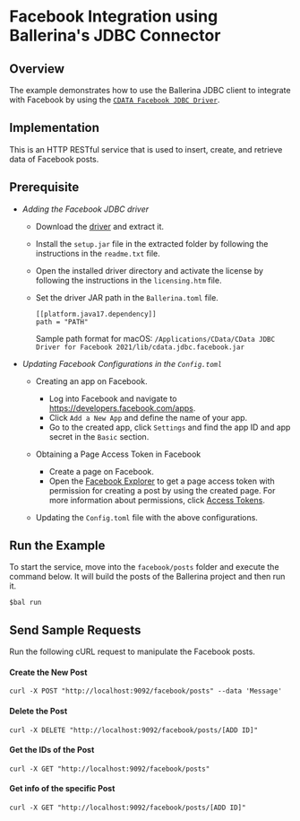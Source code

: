 # Facebook Integration using Ballerina's JDBC Connector

## Overview

The example demonstrates how to use the Ballerina JDBC client to integrate with Facebook by using the [`CDATA Facebook JDBC Driver`](https://www.cdata.com/drivers/).

## Implementation

This is an HTTP RESTful service that is used to insert, create, and retrieve data of Facebook posts.

## Prerequisite

* *Adding the Facebook JDBC driver*

  * Download the [driver](https://www.cdata.com/drivers/facebook/jdbc/) and extract it.

  * Install the `setup.jar` file in the extracted folder by following the instructions in the `readme.txt` file.

  * Open the installed driver directory and activate the license by following the instructions in the `licensing.htm` file.

  * Set the driver JAR path in the `Ballerina.toml` file.
    ```
    [[platform.java17.dependency]]
    path = "PATH"
    ```
    Sample path format for macOS: `/Applications/CData/CData JDBC Driver for Facebook 2021/lib/cdata.jdbc.facebook.jar`

* *Updating Facebook Configurations in the `Config.toml`*
  
  * Creating an app on Facebook.
    * Log into Facebook and navigate to https://developers.facebook.com/apps.
    * Click `Add a New App` and define the name of your app.
    * Go to the created app, click `Settings` and find the app ID and app secret in the `Basic` section.

  * Obtaining a Page Access Token in Facebook
    * Create a page on Facebook.
    * Open the [Facebook Explorer](https://developers.facebook.com/tools/explorer) to get a page access token with
      permission for creating a post by using the created page. For more information about permissions, click [Access Tokens](https://developers.facebook.com/docs/pages/access-tokens/).

  * Updating the `Config.toml` file with the above configurations.

## Run the Example
To start the service, move into the `facebook/posts` folder and execute the command below.
It will build the posts of the Ballerina project and then run it.
 
```
$bal run
```

## Send Sample Requests

Run the following cURL request to manipulate the Facebook posts.

#### Create the New Post
```
curl -X POST "http://localhost:9092/facebook/posts" --data 'Message'
```

#### Delete the Post

```
curl -X DELETE "http://localhost:9092/facebook/posts/[ADD ID]"
```

#### Get the IDs of the Post

```
curl -X GET "http://localhost:9092/facebook/posts"
```

#### Get info of the specific Post

```
curl -X GET "http://localhost:9092/facebook/posts/[ADD ID]"
```

